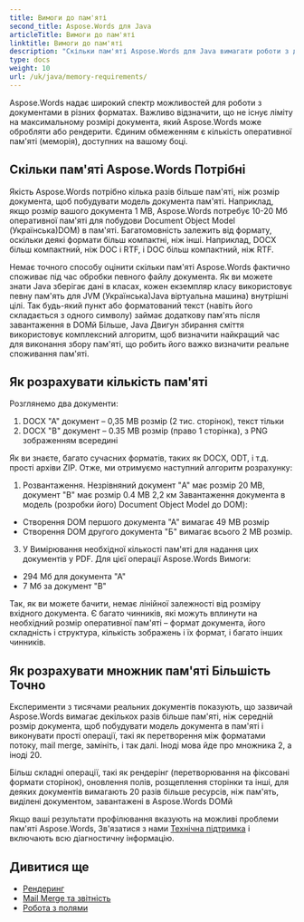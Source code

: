 ```yaml
---
title: Вимоги до пам'яті
second_title: Aspose.Words для Java
articleTitle: Вимоги до пам'яті
linktitle: Вимоги до пам'яті
description: "Скільки пам'яті Aspose.Words для Java вимагати роботи з документами? Дізнайтеся подробиці."
type: docs
weight: 10
url: /uk/java/memory-requirements/
---
```


Aspose.Words надає широкий спектр можливостей для роботи з документами в різних форматах. Важливо відзначити, що не існує ліміту на максимальному розмірі документа, який Aspose.Words може обробляти або рендерити. Єдиним обмеженням є кількість оперативної пам'яті (меморія), доступних на вашому боці.

## Скільки пам'яті Aspose.Words Потрібні

Якість Aspose.Words потрібно кілька разів більше пам'яті, ніж розмір документа, щоб побудувати модель документа пам'яті. Наприклад, якщо розмір вашого документа 1 MB, Aspose.Words потребує 10-20 Мб оперативної пам'яті для побудови Document Object Model (Українська)DOM) в пам'яті. Багатомовність залежить від формату, оскільки деякі формати більш компактні, ніж інші. Наприклад, DOCX більш компактний, ніж DOC і RTF, і DOC більш компактний, ніж RTF.

Немає точного способу оцінити скільки пам'яті Aspose.Words фактично споживає під час обробки певного файлу документа. Як ви можете знати Java зберігає дані в класах, кожен екземпляр класу використовує певну пам'ять для JVM (Українська)Java віртуальна машина) внутрішні цілі. Так будь-який пункт або форматований текст (навіть його складається з одного символу) займає додаткову пам'ять після завантаження в DOMй Більше, Java Двигун збирання сміття використовує комплексний алгоритм, щоб визначити найкращий час для виконання збору пам'яті, що робить його важко визначити реальне споживання пам'яті.

## Як розрахувати кількість пам'яті

Розглянемо два документи:

1. DOCX "A" документ – 0,35 MB розмір (2 тис. сторінок), текст тільки
2. DOCX "B" документ – 0.35 MB розмір (право 1 сторінка), з PNG зображенням всередині

Як ви знаєте, багато сучасних форматів, таких як DOCX, ODT, і т.д. прості архіви ZIP. Отже, ми отримуємо наступний алгоритм розрахунку:
1. Розвантаження. Незрівняний документ "A" має розмір 20 MB, документ "B" має розмір 0.4 MB
2,2 км Завантаження документа в модель (розробки його) Document Object Model до DOM):
* Створення DOM першого документа "А" вимагає 49 MB розмір
* Створення DOM другого документа "Б" вимагає всього 2 MB розмір.
3. У Вимірювання необхідної кількості пам'яті для надання цих документів у PDF. Для цієї операції Aspose.Words Вимоги:
  * 294 Мб для документа "А"
  * 7 Мб за документ "B"

Так, як ви можете бачити, немає лінійної залежності від розміру вхідного документа. Є багато чинників, які можуть вплинути на необхідний розмір оперативної пам'яті – формат документа, його складність і структура, кількість зображень і їх формат, і багато інших чинників.

## Як розрахувати множник пам'яті Більшість Точно

Експерименти з тисячами реальних документів показують, що зазвичай Aspose.Words вимагає декількох разів більше пам'яті, ніж середній розмір документа, щоб побудувати модель документа в пам'яті і виконувати прості операції, такі як перетворення між форматами потоку, mail merge, замініть, і так далі. Іноді мова йде про множника 2, а іноді 20.

Більш складні операції, такі як рендерінг (перетворювання на фіксовані формати сторінок), оновлення полів, розщеплення сторінки та інші, для деяких документів вимагають 20 разів більше ресурсів, ніж пам'ять, виділені документом, завантажені в Aspose.Words DOMй

Якщо ваші результати профілювання вказують на можливі проблеми пам'яті Aspose.Words, Зв'язатися з нами [Технічна підтримка](/words/uk/java/technical-support/) і включають всю діагностичну інформацію.

## Дивитися ще

* [Рендеринг](/words/uk/java/rendering/)
* [Mail Merge та звітність](https://docs.aspose.com/words/java/mail-merge-and-reporting/)
* [Робота з полями](/words/uk/java/working-with-fields/)